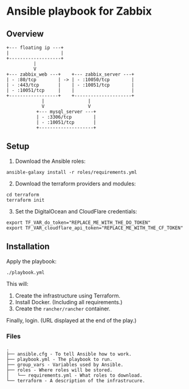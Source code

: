 # Ansible playbook for Zabbix

## Overview

```
+--- floating ip ---+
|                   |
+-------------------+
          |
          V
+--- zabbix_web ---+    +--- zabbix_server ---+
| - :80/tcp        | -> | - :10050/tcp        |
| - :443/tcp       |    | - :10051/tcp        |
| - :10051/tcp     |    |                     |
+------------------+    +---------------------+
             |                |
             V                V
           +--- mysql_server ---+
           | - :3306/tcp        |
           | - :10051/tcp       |
           +--------------------+
```

## Setup

1. Download the Ansible roles:

```shell
ansible-galaxy install -r roles/requirements.yml
```

2. Download the terraform providers and modules:

```shell
cd terraform
terraform init
```

3. Set the DigitalOcean and CloudFlare credentials:

```shell
export TF_VAR_do_token="REPLACE_ME_WITH_THE_DO_TOKEN"
export TF_VAR_cloudflare_api_token="REPLACE_ME_WITH_THE_CF_TOKEN"
```

## Installation

Apply the playbook:
```
./playbook.yml
```

This will:

1. Create the infrastructure using Terraform.
2. Install Docker. (Including all requirements.)
3. Create the `rancher/rancher` container.

Finally, login. (URL displayed at the end of the play.)

### Files

```
.
├── ansible.cfg - To tell Ansible how to work.
├── playbook.yml - The playbook to run.
├── group_vars - Variables used by Ansible.
├── roles - Where roles will be stored.
│   └── requirements.yml - What roles to download.
└── terraform - A description of the infrastrucure.
```
